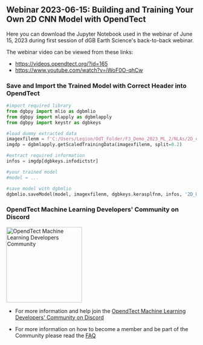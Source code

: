## Webinar 2023-06-15: Building and Training Your Own 2D CNN Model with OpendTect

Here you can download the Jupyter Notebook used in the webinar of June 15, 2023 during first session of dGB Earth Science's back-to-back webinar.

The webinar video can be viewed from these links:
- https://videos.opendtect.org/?id=165
- https://www.youtube.com/watch?v=iWoF0O-qhCw

### Save and Import the Trained Model with Correct Header into OpendTect

```python
#import required library
from dgbpy import mlio as dgbmlio 
from dgbpy import mlapply as dgbmlapply
from dgbpy import keystr as dgbkeys

#load dummy extracted data
imagexfilenm = f'C:/Users/Legion/OdT_Folder/F3_Demo_2023_ML_2/NLAs/2D_extracted_dataset.h5' 
imgdp = dgbmlapply.getScaledTrainingData(imagexfilenm, split=0.2)

#extract required information
infos = imgdp[dgbkeys.infodictstr]

#your trained model
#model = ...

#save model with dgbmlio
dgbmlio.saveModel(model, imagexfilenm, dgbkeys.kerasplfnm, infos, '2D_UNet_VGG19_Real_Webinar.h5')
```


### OpendTect Machine Learning Developers' Community on Discord

<img src="https://dgbes.com/images/discord_logo.svg" width="200px" alt="OpendTect Machine Learning Developers Community" />


- For more information and help join the [OpendTect Machine Learning Developers' Community on Discord](https://discord.gg/9cVrW2sNza)

- For more information on how to become a member and be part of the Community please read the [FAQ](https://dgbes.com/support/faq-opendtect-machine-learning-developers-community-discord-server)

